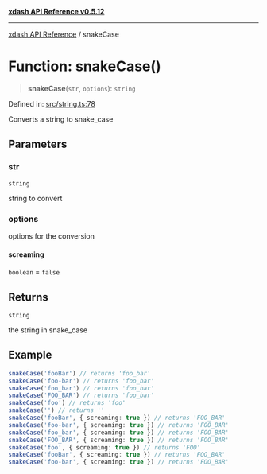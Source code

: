 [**xdash API Reference v0.5.12**](index.md)

***

[xdash API Reference](/xdash/api/index.md) / snakeCase

# Function: snakeCase()

> **snakeCase**(`str`, `options`): `string`

Defined in: [src/string.ts:78](https://github.com/shtse8/xdash/blob/ed88c6e7ad3be9e5e1e06776f9ca07ed27d97c13/src/string.ts#L78)

Converts a string to snake_case

## Parameters

### str

`string`

string to convert

### options

options for the conversion

#### screaming

`boolean` = `false`

## Returns

`string`

the string in snake_case

## Example

```ts
snakeCase('fooBar') // returns 'foo_bar'
snakeCase('foo-bar') // returns 'foo_bar'
snakeCase('foo_bar') // returns 'foo_bar'
snakeCase('FOO_BAR') // returns 'foo_bar'
snakeCase('foo') // returns 'foo'
snakeCase('') // returns ''
snakeCase('fooBar', { screaming: true }) // returns 'FOO_BAR'
snakeCase('foo-bar', { screaming: true }) // returns 'FOO_BAR'
snakeCase('foo_bar', { screaming: true }) // returns 'FOO_BAR'
snakeCase('FOO_BAR', { screaming: true }) // returns 'FOO_BAR'
snakeCase('foo', { screaming: true }) // returns 'FOO'
snakeCase('fooBar', { screaming: true }) // returns 'FOO_BAR'
snakeCase('foo-bar', { screaming: true }) // returns 'FOO_BAR'
```
